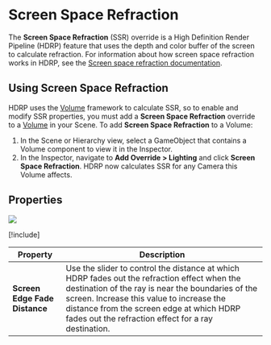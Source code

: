 # Screen Space Refraction

The **Screen Space Refraction** (SSR) override is a High Definition Render Pipeline (HDRP) feature that uses the depth and color buffer of the screen to calculate  refraction. For information about how screen space refraction works in HDRP, see the [Screen space refraction documentation](Refraction-in-HDRP.md#ScreenSpaceRefraction).

## Using Screen Space Refraction

HDRP uses the [Volume](Volumes.md) framework to calculate SSR, so to enable and modify SSR properties, you must add a **Screen Space Refraction** override to a [Volume](Volumes.md) in your Scene. To add **Screen Space Refraction** to a Volume:

1. In the Scene or Hierarchy view, select a GameObject that contains a Volume component to view it in the Inspector.
2. In the Inspector, navigate to **Add Override > Lighting** and click **Screen Space Refraction**. 
   HDRP now calculates SSR for any Camera this Volume affects.

## Properties

![](Images/Override-ScreenSpaceRefraction1.png)

[!include[](Snippets/Volume-Override-Enable-Properties.md)]

| **Property**                  | **Description**                                              |
| ----------------------------- | ------------------------------------------------------------ |
| **Screen Edge Fade Distance** | Use the slider to control the distance at which HDRP fades out the refraction effect when the destination of the ray is near the boundaries of the screen. Increase this value to increase the distance from the screen edge at which HDRP fades out the refraction effect for a ray destination. |
